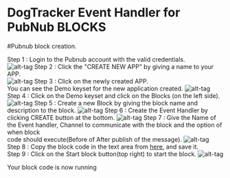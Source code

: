# DogTracker Event Handler for PubNub BLOCKS

#Pubnub block creation.
<br>

Step 1 : Login to the Pubnub account with the valid credentials.<br>
![alt-tag]()
Step 2 : Click the "CREATE NEW APP" by giving a name to your APP.<br>
![alt-tag]()
Step 3 : Click on the newly created APP.<br>
         You can see the Demo keyset for the new application created.
![alt-tag]()         
Step 4 : Click on the Demo keyset and click on the Blocks (on the left side).
![alt-tag]()
Step 5 : Create a new Block by giving the block name and description to the block.
![alt-tag]()
Step 6 : Create the Event Handler by clicking CREATE button at the bottom.
![alt-tag]()
Step 7 : Give the Name of the Event handler, Channel to communicate with the block and the option of when block <br>
         code should execute(Before of After publish of the message).
![alt-tag]()
Step 8 : Copy the block code in the text area from [here](), and save it.<br>
Step 9 : Click on the Start block button(top right) to start the block.
![alt-tag]()

Your block code is now running                  